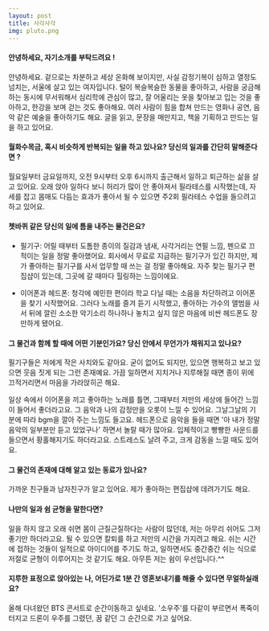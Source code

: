 ```yaml
---
layout: post
title: 사각사각
img: pluto.png 
---
```



#### 안녕하세요, 자기소개를 부탁드려요 !
안녕하세요. 겉으로는 차분하고 세상 온화해 보이지만, 사실 감정기복이 심하고 열정도 넘치는, 서울에 살고 있는 여자입니다. 털이 복슬복슬한 동물을 좋아하고, 사람을 궁금해하는 동시에 무서워해서 심리학에 관심이 많고, 잘 어울리는 옷을 찾아보고 입는 것을 좋아하고, 한강을 보며 걷는 것도 좋아해요. 여러 사람이 힘을 합쳐 만드는 영화나 공연, 음악 같은 예술을 좋아하기도 해요. 글을 읽고, 문장을 매만지고, 책을 기획하고 만드는 일을 하고 있어요. 

#### 월화수목금, 혹시 비슷하게 반복되는 일을 하고 있나요? 당신의 일과를 간단히 말해준다면 ?

월요일부터 금요일까지, 오전 9시부터 오후 6시까지 출근해서 일하고 퇴근하는 삶을 살고 있어요. 
오래 앉아 일하다 보니 허리가 많이 안 좋아져서 필라테스를 시작했는데, 자세를 잡고 몸매도 다듬는 효과가 좋아서 될 수 있으면 주2회 필라테스 수업을 들으려고 하고 있어요.

#### 쳇바퀴 같은 당신의 일에 틈을 내주는 물건은요?

- 필기구: 어릴 때부터 도톰한 종이의 질감과 냄새, 사각거리는 연필 느낌, 펜으로 끄적이는 일을 정말 좋아했어요. 회사에서 무료로 지급하는 필기구가 있긴 하지만, 제가 좋아하는 필기구를 사서 업무할 때 쓰는 걸 정말 좋아해요. 자주 찾는 필기구 편집샵이 있는데, 그곳에 갈 때마다 힐링하는 느낌이에요.

- 이어폰과 헤드폰: 청각에 예민한 편이라 학교 다닐 때는 소음을 차단하려고 이어폰을 찾기 시작했어요. 그러다 노래를 즐겨 듣기 시작했고, 좋아하는 가수의 앨범을 사서 뒤에 깔린 소소한 악기소리 하나하나 놓치고 싶지 않은 마음에 비싼 헤드폰도 장만하게 됐어요.

#### 그 물건과 함께 할 때에 어떤 기분인가요? 당신 안에서 무언가가 채워지고 있나요?
필기구들은 저에게 작은 사치와도 같아요. 굳이 없어도 되지만, 있으면 행복하고 보고 있으면 웃음 짓게 되는 그런 존재예요. 가끔 일하면서 지치거나 지루해질 때면 종이 위에 끄적거리면서 마음을 가라앉히곤 해요.

일상 속에서 이어폰을 끼고 좋아하는 노래를 틀면, 그때부터 저만의 세상에 들어간 느낌이 들어서 좋더라고요. 그 음악과 나의 감정만을 오롯이 느낄 수 있어요. 그날그날의 기분에 따라 bgm을 깔아 주는 느낌도 들고요. 헤드폰으로 음악을 들을 때면 '아 내가 정말 음악의 일부분만 듣고 있었구나' 하면서 놀랄 때가 많아요. 입체적이고 빵빵한 사운드를 들으면서 황홀해지기도 하더라고요. 스트레스도 날려 주고, 크게 감동을 느낄 때도 있어요.

#### 그 물건의 존재에 대해 알고 있는 동료가 있나요?

가까운 친구들과 남자친구가 알고 있어요. 제가 좋아하는 편집샵에 데려가기도 해요.

#### 나만의 일과 쉼 균형을 말한다면?

일을 하지 않고 오래 쉬면 몸이 근질근질하다는 사람이 많던데, 저는 아무리 쉬어도 그저 좋기만 하더라고요. 될 수 있으면 칼퇴를 하고 저만의 시간을 가지려고 해요. 쉬는 시간에 접하는 것들이 일적으로 아이디어를 주기도 하고, 일하면서도 중간중간 쉬는 식으로 저절로 균형이 이루어지는 것 같기도 해요. 아무튼 저는 쉼이 우선입니다.^^

#### 지루한 표정으로 앉아있는 나, 어딘가로 1분 간 영혼보내기를 해줄 수 있다면 무얼하실래요?

올해 다녀왔던 BTS 콘서트로 순간이동하고 싶네요. '소우주'를 다같이 부르면서 폭죽이 터지고 드론이 우주를 그렸던, 꿈 같던 그 순간으로 가고 싶어요.
